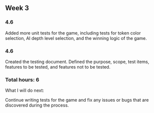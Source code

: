 ## Week 3

### 4.6
Added more unit tests for the game, including tests for token color selection, AI depth level selection, and the winning logic of the game.

### 4.6
Created the testing document. Defined the purpose, scope, test items, features to be tested, and features not to be tested.


### Total hours: 6

What I will do next:

Continue writing tests for the game and fix any issues or bugs that are discovered during the process.
